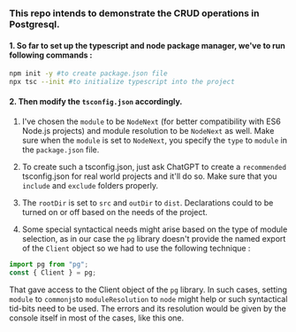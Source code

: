 ### This repo intends to demonstrate the CRUD operations in Postgresql.

#### 1. So far to set up the typescript and node package manager, we've to run following commands :

```bash
npm init -y #to create package.json file
npx tsc --init #to initialize typescript into the project
```

#### 2. Then modify the `tsconfig.json` accordingly.

1. I've chosen the `module` to be `NodeNext` (for better compatibility with ES6 Node.js projects) and module resolution to be `NodeNext` as well. Make sure when the `module` is set to `NodeNext`, you specify the `type` to `module` in the `package.json` file.

2. To create such a tsconfig.json, just ask ChatGPT to create a `recommended` tsconfig.json for real world projects and it'll do so. Make sure that you `include` and `exclude` folders properly.

3. The `rootDir` is set to `src` and `outDir` to `dist`. Declarations could to be turned on or off based on the needs of the project.

4. Some special syntactical needs might arise based on the type of module selection, as in our case the `pg` library doesn't provide the named export of the `Client` object so we had to use the following technique :

```ts
import pg from "pg";
const { Client } = pg;
```

That gave access to the Client object of the `pg` library. In such cases, setting `module` to `commonjs`to `moduleResolution` to `node` might help or such syntactical tid-bits need to be used. The errors and its resolution would be given by the console itself in most of the cases, like this one.
